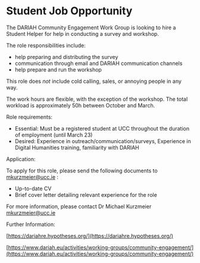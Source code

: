 # Student Job Opportunity

The DARIAH Community Engagement Work Group is looking to hire a Student Helper for help in conducting a survey and workshop.

The role responsibilities include:

- help preparing and distributing the survey
- communication through email and DARIAH communication channels
- help prepare and run the workshop

This role does *not* include cold calling, sales, or annoying people in any way.

The work hours are flexible, with the exception of the workshop. The total workload is approximately 50h between October and March.

Role requirements:

- Essential: Must be a registered student at UCC throughout the duration of employment (until March 23)
- Desired: Experience in outreach/communication/surveys, Experience in Digital Humanities training, familiarity with DARIAH


Application:

To apply for this role, please send the following documents to [mkurzmeier@ucc.ie](mkurzmeier@ucc.ie) :

- Up-to-date CV
- Brief cover letter detailing relevant experience for the role



For more information, please contact Dr Michael Kurzmeier [mkurzmeier@ucc.ie](mkurzmeier@ucc.ie)


Further Information:

[https://dariahre.hypotheses.org/](https://dariahre.hypotheses.org/)

[https://www.dariah.eu/activities/working-groups/community-engagement/](https://www.dariah.eu/activities/working-groups/community-engagement/)
